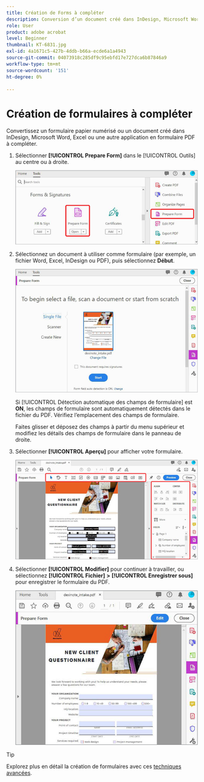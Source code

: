 ```yaml
---
title: Création de Forms à compléter
description: Conversion d’un document créé dans InDesign, Microsoft Word ou Excel en formulaire PDF à compléter
role: User
product: adobe acrobat
level: Beginner
thumbnail: KT-6831.jpg
exl-id: 4a1671c5-427b-4ddb-b66a-ecde6a1a4943
source-git-commit: 04073918c285df9c95ebfd17e727dca6b87846a9
workflow-type: tm+mt
source-wordcount: '151'
ht-degree: 0%

---
```


# Création de formulaires à compléter

Convertissez un formulaire papier numérisé ou un document créé dans InDesign, Microsoft Word, Excel ou une autre application en formulaire PDF à compléter.

1. Sélectionner **[!UICONTROL Prepare Form]** dans le [!UICONTROL Outils] au centre ou à droite.

   ![Étape 1 du formulaire](../assets/Form_1.png)

1. Sélectionnez un document à utiliser comme formulaire (par exemple, un fichier Word, Excel, InDesign ou PDF), puis sélectionnez **Début**.

   ![Étape 2 du formulaire](../assets/Form_2.png)

   Si [!UICONTROL Détection automatique des champs de formulaire] est **ON**, les champs de formulaire sont automatiquement détectés dans le fichier du PDF. Vérifiez l’emplacement des champs de formulaire.

   Faites glisser et déposez des champs à partir du menu supérieur et modifiez les détails des champs de formulaire dans le panneau de droite.

1. Sélectionner **[!UICONTROL Aperçu]** pour afficher votre formulaire.

   ![Étape 3 du formulaire](../assets/Form_3.png)

1. Sélectionner **[!UICONTROL Modifier]** pour continuer à travailler, ou sélectionnez **[!UICONTROL Fichier]** **>** **[!UICONTROL Enregistrer sous]** pour enregistrer le formulaire du PDF.

   ![Étape 4 du formulaire](../assets/Form_4.png)

>[!TIP]
>
>Explorez plus en détail la création de formulaires avec ces [techniques avancées](../advanced-tasks/advancedforms.md).